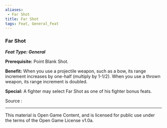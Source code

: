 ```yaml
---
aliases:
 - Far Shot
title: Far Shot
tags: Feat, General_Feat
---
```

### Far Shot 
***Feat Type: General***

**Prerequisite:** Point Blank Shot.

**Benefit:** When you use a projectile weapon, such as a bow, its range
increment increases by one-half (multiply by 1-1/2). When you use a
thrown weapon, its range increment is doubled.

**Special:** A fighter may select Far Shot as one of his fighter bonus
feats.


Source :

---

This material is Open Game Content, and is licensed for public use under the terms of the Open Game License v1.0a.
